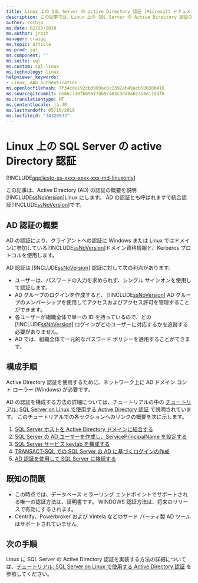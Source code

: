 ```yaml
---
title: Linux 上の SQL Server の active Directory 認証 |Microsoft ドキュメント
description: この記事では、Linux 上の SQL Server の Active Directory 認証の概要を示します。
author: rothja
ms.date: 02/23/2018
ms.author: jroth
manager: craigg
ms.topic: article
ms.prod: sql
ms.component: ''
ms.suite: sql
ms.custom: sql-linux
ms.technology: linux
helpviewer_keywords:
- Linux, AAD authentication
ms.openlocfilehash: 7f34cda192cbd909ac6c2392ab49acb58038b416
ms.sourcegitcommit: ee661730fb695774b9c483c3dd0a6c314e17ddf8
ms.translationtype: MT
ms.contentlocale: ja-JP
ms.lasthandoff: 05/19/2018
ms.locfileid: "34320933"
---
```

# <a name="active-directory-authentication-for-sql-server-on-linux"></a>Linux 上の SQL Server の active Directory 認証

[!INCLUDE[appliesto-ss-xxxx-xxxx-xxx-md-linuxonly](../includes/appliesto-ss-xxxx-xxxx-xxx-md-linuxonly.md)]

この記事は、Active Directory (AD) の認証の概要を説明[!INCLUDE[ssNoVersion](../includes/ssnoversion-md.md)]Linux にします。 AD の認証とも呼ばれますで統合認証[!INCLUDE[ssNoVersion](../includes/ssnoversion-md.md)]です。 

## <a name="ad-authentication-overview"></a>AD 認証の概要

AD の認証により、クライアントへの認証に Windows または Linux ではドメインに参加している[!INCLUDE[ssNoVersion](../includes/ssnoversion-md.md)]ドメイン資格情報と、Kerberos プロトコルを使用します。

AD 認証は [!INCLUDE[ssNoVersion](../includes/ssnoversion-md.md)] 認証に対して次の利点があります。

- ユーザーは、パスワードの入力を求められず、シングル サインオンを使用して認証します。   
- AD グループのログインを作成すると、 [!INCLUDE[ssNoVersion](../includes/ssnoversion-md.md)] AD グループのメンバーシップを使用してアクセスおよびアクセス許可を管理することができます。  
- 各ユーザーが組織全体で単一の ID を持っているので、どの [!INCLUDE[ssNoVersion](../includes/ssnoversion-md.md)] ログインがどのユーザーに対応するかを追跡する必要がありません。   
- AD では、組織全体で一元的なパスワード ポリシーを適用することができます。   

## <a name="configuration-steps"></a>構成手順

Active Directory 認証を使用するために、ネットワーク上に AD ドメイン コント ローラー (Windows) が必要です。

AD の認証を構成する方法の詳細については、チュートリアルの中の [チュートリアル: SQL Server on Linux で使用する Active Directory 認証](sql-server-linux-active-directory-authentication.md) で説明されています。 このチュートリアルでの各セクションへのリンクの概要を次に示します。

1. [SQL Server ホストを Active Directory ドメインに結合する](sql-server-linux-active-directory-authentication.md#join)
1. [SQL Server の AD ユーザーを作成し、ServicePrincipalName を設定する](sql-server-linux-active-directory-authentication.md#createuser)
1. [SQL Server サービス keytab を構成する](sql-server-linux-active-directory-authentication.md#configurekeytab)
1. [TRANSACT-SQL での SQL Server の AD に基づくログインの作成](sql-server-linux-active-directory-authentication.md#createsqllogins)
1. [AD 認証を使用して SQL Server に接続する](sql-server-linux-active-directory-authentication.md#connect)

## <a name="known-issues"></a>既知の問題

- この時点では、データベース ミラーリング エンドポイントでサポートされる唯一の認証方法は、証明書です。 WINDOWS 認証方法は、将来のリリースで有効にするされます。
- Centrify、Powerbroker および Vintela などのサード パーティ製 AD ツールはサポートされていません。

## <a name="next-steps"></a>次の手順

Linux に SQL Server の Active Directory 認証を実装する方法の詳細については、[チュートリアル: SQL Server on Linux で使用する Active Directory 認証](sql-server-linux-active-directory-authentication.md) を参照してください。